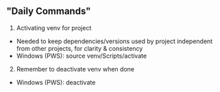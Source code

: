 ## "Daily Commands"

1. Activating venv for project
- Needed to keep dependencies/versions used by project independent from other projects, for clarity & consistency
- Windows (PWS): source venv/Scripts/activate

2. Remember to deactivate venv when done
- Windows (PWS): deactivate
